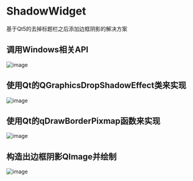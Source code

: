 # ShadowWidget
基于Qt5的去掉标题栏之后添加边框阴影的解决方案
## 调用Windows相关API
![image](https://github.com/FlyWM/ShadowWidget/blob/master/samples/sample1.png)
## 使用Qt的QGraphicsDropShadowEffect类来实现
![image](https://github.com/FlyWM/ShadowWidget/blob/master/samples/sample2.png)
## 使用Qt的qDrawBorderPixmap函数来实现
![image](https://github.com/FlyWM/ShadowWidget/blob/master/samples/sample3.png)
## 构造出边框阴影QImage并绘制
![image](https://github.com/FlyWM/ShadowWidget/blob/master/samples/sample4.png)
